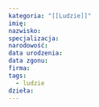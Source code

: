```yaml
---
kategoria: "[[Ludzie]]"
imię: 
nazwisko: 
specjalizacja: 
narodowość: 
data urodzenia: 
data zgonu: 
firma: 
tags:
  - ludzie
dzieła:
---
```

